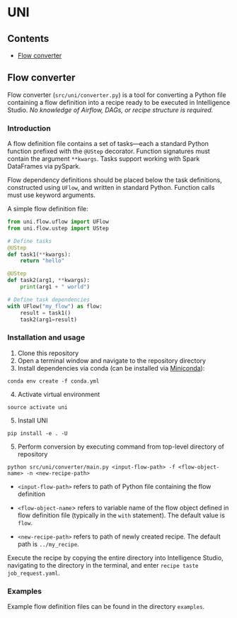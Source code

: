 # UNI

## Contents

- [Flow converter](#converter)

<a name="converter"></a>
## Flow converter

Flow converter (`src/uni/converter.py`) is a tool for converting a Python file containing a flow definition into a recipe ready to be executed in Intelligence Studio. _No knowledge of Airflow, DAGs, or recipe structure is required._

### Introduction

A flow definition file contains a set of tasks&mdash;each a standard Python function prefixed with the `@UStep` decorator. Function signatures must contain the argument `**kwargs`. Tasks support working with Spark DataFrames via pySpark. 

Flow dependency definitions should be placed below the task definitions, constructed using `UFlow`, and written in standard Python. Function calls must use keyword arguments. 

A simple flow definition file:

```python
from uni.flow.uflow import UFlow
from uni.flow.ustep import UStep

# Define tasks
@UStep
def task1(**kwargs):
    return "hello"

@UStep
def task2(arg1, **kwargs):
    print(arg1 + " world")

# Define task dependencies
with UFlow("my_flow") as flow:
    result = task1()
    task2(arg1=result)
```

### Installation and usage

1. Clone this repository
2. Open a terminal window and navigate to the repository directory
3. Install dependencies via conda (can be installed via [Miniconda](https://docs.conda.io/en/latest/miniconda.html)):
```
conda env create -f conda.yml
```
4. Activate virtual environment
```
source activate uni
```
5. Install UNI
```
pip install -e . -U
```
5. Perform conversion by executing command from top-level directory of repository
```
python src/uni/converter/main.py <input-flow-path> -f <flow-object-name> -n <new-recipe-path>
```

- `<input-flow-path>` refers to path of Python file containing the flow definition

- `<flow-object-name`> refers to variable name of the flow object defined in flow definition file (typically in the `with` statement). The default value is `flow`.

- `<new-recipe-path>` refers to path of newly created recipe. The default path is `../my_recipe`.

Execute the recipe by copying the entire directory into Intelligence Studio, navigating to the directory in the terminal, and enter `recipe taste job_request.yaml`.

<a name="examples"></a>
### Examples

Example flow definition files can be found in the directory `examples`.